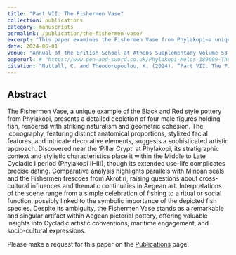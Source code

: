 ```yaml
---
title: "Part VII. The Fishermen Vase"
collection: publications
category: manuscripts
permalink: /publication/the-fishermen-vase/
excerpt: "This paper examines the Fishermen Vase from Phylakopi—a unique example of Black and Red style pottery—inviting requests for access."
date: 2024-06-01
venue: "Annual of the British School at Athens Supplementary Volume 53."
paperurl: # "https://www.pen-and-sword.co.uk/Phylakopi-Melos-189699-The-Finds-in-the-National-Archaeological-Museum-Athens-Hardback/p/50844"
citation: "Nuttall, C. and Theodoropoulou, K. (2024). “Part VII. The Fishermen Vase”, in R.L.N. Barber, Phylakopi, Melos, 1896-99: The Finds in the National Archaeological Museum, Athens, (BSA Supplementary Volume 53; London, 267–269."
---
```


## Abstract

The Fishermen Vase, a unique example of the Black and Red style pottery from Phylakopi, presents a detailed depiction of four male figures holding fish, rendered with striking naturalism and geometric cohesion. The iconography, featuring distinct anatomical proportions, stylized facial features, and intricate decorative elements, suggests a sophisticated artistic approach. Discovered near the ‘Pillar Crypt’ at Phylakopi, its stratigraphic context and stylistic characteristics place it within the Middle to Late Cycladic I period (Phylakopi II–III), though its extended use-life complicates precise dating. Comparative analysis highlights parallels with Minoan seals and the Fishermen frescoes from Akrotiri, raising questions about cross-cultural influences and thematic continuities in Aegean art. Interpretations of the scene range from a simple celebration of fishing to a ritual or social function, possibly linked to the symbolic importance of the depicted fish species. Despite its ambiguity, the Fishermen Vase stands as a remarkable and singular artifact within Aegean pictorial pottery, offering valuable insights into Cycladic artistic conventions, maritime engagement, and socio-cultural expressions.

Please make a request for this paper on the [Publications](https://christophernuttall.github.io/publications/) page.
